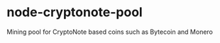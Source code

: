 node-cryptonote-pool
====================

Mining pool for CryptoNote based coins such as Bytecoin and Monero
